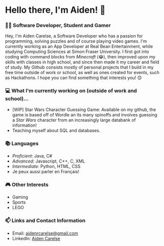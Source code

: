 # Hello there, I'm Aiden! 👋
### 👨‍💻 Software Developer, Student and Gamer

Hey, I'm Aiden Carelse, a Software Developer who has a passion for programming, solving puzzles and of course playing video games. I'm currently working as an App Developer at Real Bean Entertainment, while studying Computing Sciences at Simon Fraser University. I first got into coding with command blocks from *Minecraft* (😂), then improved upon my skills with classes in high school, and since then made it my career and field of study. My Github consists mostly of personal projects that I build in my free time outside of work or school, as well as ones created for events, such as Hackathons. I hope you can find something that interests you! 😊

### 💻 What I'm currently working on (outside of work and school)...
- [WIP] Star Wars Character Guessing Game: Available on my github, the game is based off of Wordle an its many spinoffs and involves guessing a *Star Wars* character from an increasingly large databank of information!
- Teaching myself about SQL and databases.

### 📚 Languages
- *Proficient:* Java, C#
- *Advanced:* Javascript, C++, C, XML
- *Intermediate:* Python, HTML, CSS
- Je peux aussi parler en Français!

### 🎮 Other Interests
- Gaming
- Sports
- LEGO

### 📫 Links and Contact Information
- Email: aidenrcarelse@gmail.com
- LinkedIn: [Aiden Carelse](https://www.linkedin.com/in/aiden-carelse-414259204/)

<!--- [![Anurag's GitHub stats](https://github-readme-stats.vercel.app/api?username=AidenCarelse)](https://github.com/anuraghazra/github-readme-stats) ---> 
